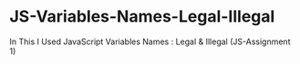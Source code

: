 # JS-Variables-Names-Legal-Illegal
In This I Used JavaScript Variables Names : Legal &amp; Illegal (JS-Assignment 1)
